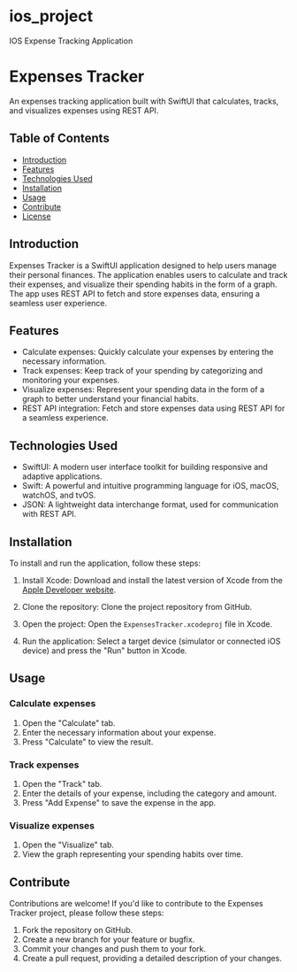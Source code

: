 # ios_project
IOS Expense Tracking Application
# Expenses Tracker

An expenses tracking application built with SwiftUI that calculates, tracks, and visualizes expenses using REST API.

## Table of Contents

- [Introduction](#introduction)
- [Features](#features)
- [Technologies Used](#technologies-used)
- [Installation](#installation)
- [Usage](#usage)
- [Contribute](#contribute)
- [License](#license)

## Introduction

Expenses Tracker is a SwiftUI application designed to help users manage their personal finances. The application enables users to calculate and track their expenses, and visualize their spending habits in the form of a graph. The app uses REST API to fetch and store expenses data, ensuring a seamless user experience.

## Features

- Calculate expenses: Quickly calculate your expenses by entering the necessary information.
- Track expenses: Keep track of your spending by categorizing and monitoring your expenses.
- Visualize expenses: Represent your spending data in the form of a graph to better understand your financial habits.
- REST API integration: Fetch and store expenses data using REST API for a seamless experience.

## Technologies Used

- SwiftUI: A modern user interface toolkit for building responsive and adaptive applications.
- Swift: A powerful and intuitive programming language for iOS, macOS, watchOS, and tvOS.
- JSON: A lightweight data interchange format, used for communication with REST API.

## Installation

To install and run the application, follow these steps:

1. Install Xcode: Download and install the latest version of Xcode from the [Apple Developer website](https://developer.apple.com/xcode/).

2. Clone the repository: Clone the project repository from GitHub.


3. Open the project: Open the `ExpensesTracker.xcodeproj` file in Xcode.

4. Run the application: Select a target device (simulator or connected iOS device) and press the "Run" button in Xcode.

## Usage

### Calculate expenses

1. Open the "Calculate" tab.
2. Enter the necessary information about your expense.
3. Press "Calculate" to view the result.

### Track expenses

1. Open the "Track" tab.
2. Enter the details of your expense, including the category and amount.
3. Press "Add Expense" to save the expense in the app.

### Visualize expenses

1. Open the "Visualize" tab.
2. View the graph representing your spending habits over time.

## Contribute

Contributions are welcome! If you'd like to contribute to the Expenses Tracker project, please follow these steps:

1. Fork the repository on GitHub.
2. Create a new branch for your feature or bugfix.
3. Commit your changes and push them to your fork.
4. Create a pull request, providing a detailed description of your changes.


